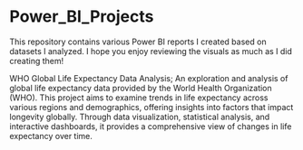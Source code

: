 # Power_BI_Projects

This repository contains various Power BI reports I created based on datasets I analyzed. 
I hope you enjoy reviewing the visuals as much as I did creating them!

WHO Global Life Expectancy Data Analysis;
An exploration and analysis of global life expectancy data provided by the World Health Organization (WHO). This project aims to examine trends in life expectancy across various regions and demographics, offering insights into factors that impact longevity globally. Through data visualization, statistical analysis, and interactive dashboards, it provides a comprehensive view of changes in life expectancy over time.
